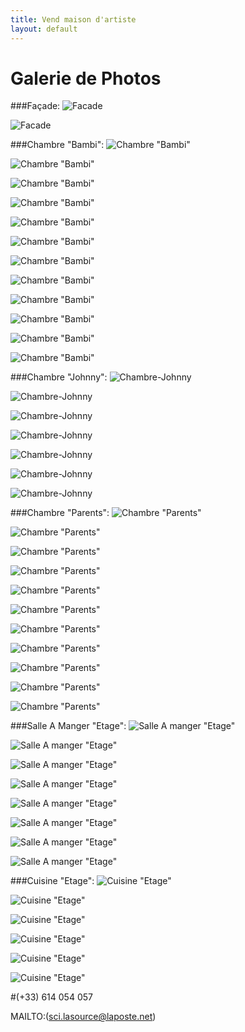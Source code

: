 ```yaml
---
title: Vend maison d'artiste
layout: default
---
```


# Galerie de Photos

###Façade:
![Facade](http://jeuneespoir.free.fr/vendmaison/gifs/facade_a.jpg)

![Facade](http://jeuneespoir.free.fr/vendmaison/gifs/facade.jpg)

###Chambre "Bambi":
![Chambre "Bambi"](http://jeuneespoir.free.fr/vendmaison/gifs/an_ch_bam1.jpg)

![Chambre "Bambi"](http://jeuneespoir.free.fr/vendmaison/gifs/chambre_bambi_1.jpg)

![Chambre "Bambi"](http://jeuneespoir.free.fr/vendmaison/gifs/chambre_bambi_9f.jpg)

![Chambre "Bambi"](http://jeuneespoir.free.fr/vendmaison/gifs/chambre_bambi_9j.jpg)

![Chambre "Bambi"](http://jeuneespoir.free.fr/vendmaison/gifs/chambre_bambi_4.jpg)

![Chambre "Bambi"](http://jeuneespoir.free.fr/vendmaison/gifs/chambre_bambi_9d.jpg)

![Chambre "Bambi"](http://jeuneespoir.free.fr/vendmaison/gifs/chambre_bambi_9e.jpg)

![Chambre "Bambi"](http://jeuneespoir.free.fr/vendmaison/gifs/chambre_bambi_9f.jpg)

![Chambre "Bambi"](http://jeuneespoir.free.fr/vendmaison/gifs/chambre_bambi_9h.jpg)

![Chambre "Bambi"](http://jeuneespoir.free.fr/vendmaison/gifs/chambre_bambi_9j.jpg)

![Chambre "Bambi"](http://jeuneespoir.free.fr/vendmaison/gifs/chambre_bambi_9k.jpg)

![Chambre "Bambi"](http://jeuneespoir.free.fr/vendmaison/gifs/chambre_bambi_9m.jpg)

###Chambre "Johnny":
![Chambre-Johnny](http://jeuneespoir.free.fr/vendmaison/gifs/ann_ch_johnny2.jpg) 

![Chambre-Johnny](http://jeuneespoir.free.fr/vendmaison/gifs/ann_ch_johnny1a.jpg)

![Chambre-Johnny](http://jeuneespoir.free.fr/vendmaison/gifs/ann_ch_johnny1.jpg)

![Chambre-Johnny](http://jeuneespoir.free.fr/vendmaison/gifs/ann_ch_johnny5.jpg)

![Chambre-Johnny](http://jeuneespoir.free.fr/vendmaison/gifs/ann_ch_johnny6.jpg)

![Chambre-Johnny](http://jeuneespoir.free.fr/vendmaison/gifs/chambre_johnny4.jpg)

![Chambre-Johnny](http://jeuneespoir.free.fr/vendmaison/gifs/chambre_johnny4.jpg)

###Chambre "Parents":
![Chambre "Parents"](http://jeuneespoir.free.fr/vendmaison/gifs/chambre_parents3.jpg)

![Chambre "Parents"](http://jeuneespoir.free.fr/vendmaison/gifs/chambre_parents1.jpg)

![Chambre "Parents"](http://jeuneespoir.free.fr/vendmaison/gifs/chambre_parents2.jpg)

![Chambre "Parents"](http://jeuneespoir.free.fr/vendmaison/gifs/chambre_parents4.jpg)

![Chambre "Parents"](http://jeuneespoir.free.fr/vendmaison/gifs/chambre_parents5.jpg)

![Chambre "Parents"](http://jeuneespoir.free.fr/vendmaison/gifs/chambre_parents6.jpg)

![Chambre "Parents"](http://jeuneespoir.free.fr/vendmaison/gifs/toilettes_parents1.jpg)

![Chambre "Parents"](http://jeuneespoir.free.fr/vendmaison/gifs/toilettes_parents2.jpg)

![Chambre "Parents"](http://jeuneespoir.free.fr/vendmaison/gifs/toilettes_parents3.jpg)

![Chambre "Parents"](http://jeuneespoir.free.fr/vendmaison/gifs/toilettes_parents4.jpg)

![Chambre "Parents"](http://jeuneespoir.free.fr/vendmaison/gifs/chambre_parents7.jpg)

###Salle A Manger "Etage":
![Salle A manger "Etage"](http://jeuneespoir.free.fr/vendmaison/gifs/escalierA2.jpg)

![Salle A manger "Etage"](http://jeuneespoir.free.fr/vendmaison/gifs/escalierA1.jpg)

![Salle A manger "Etage"](http://jeuneespoir.free.fr/vendmaison/gifs/sam_etage6.jpg)

![Salle A manger "Etage"](http://jeuneespoir.free.fr/vendmaison/gifs/sam_etage5.jpg)

![Salle A manger "Etage"](http://jeuneespoir.free.fr/vendmaison/gifs/sam_etage7.jpg)

![Salle A manger "Etage"](http://jeuneespoir.free.fr/vendmaison/gifs/sam_etage8.jpg)

![Salle A manger "Etage"](http://jeuneespoir.free.fr/vendmaison/gifs/sam_etage3.jpg)

![Salle A manger "Etage"](http://jeuneespoir.free.fr/vendmaison/gifs/sam_etage6.jpg)

###Cuisine "Etage":
![Cuisine "Etage"](http://jeuneespoir.free.fr/vendmaison/gifs/cuisine_etage.jpg)

![Cuisine "Etage"](http://jeuneespoir.free.fr/vendmaison/gifs/cuisine_etage1.jpg)

![Cuisine "Etage"](http://jeuneespoir.free.fr/vendmaison/gifs/cuisine_etage2.jpg)

![Cuisine "Etage"](http://jeuneespoir.free.fr/vendmaison/gifs/cuisine_etage3.jpg)

![Cuisine "Etage"](http://jeuneespoir.free.fr/vendmaison/gifs/cuisine_etage4.jpg)

![Cuisine "Etage"](http://jeuneespoir.free.fr/vendmaison/gifs/cuisine_etage5.jpg)

#(+33) 614 054 057

MAILTO:(sci.lasource@laposte.net)

